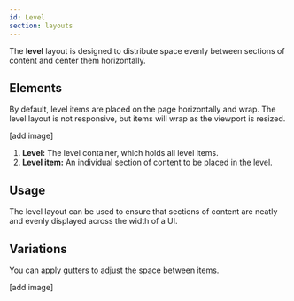 ```yaml
---
id: Level
section: layouts
---
```

The **level** layout is designed to distribute space evenly between sections of content and center them horizontally. 

## Elements

By default, level items are placed on the page horizontally and wrap. The level layout is not responsive, but items will wrap as the viewport is resized.

[add image]

1. **Level:** The level container, which holds all level items.
1. **Level item:** An individual section of content to be placed in the level. 

## Usage

The level layout can be used to ensure that sections of content are neatly and evenly displayed across the width of a UI.

## Variations

You can apply gutters to adjust the space between items.

[add image]